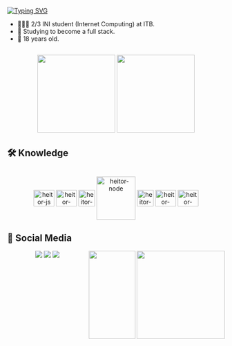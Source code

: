 
[![Typing SVG](https://readme-typing-svg.herokuapp.com?font=Montserrat&weight=800&pause=1000&color=A456F7&center=true&vCenter=true&width=1000&lines=Hello,+my+name+is+Samuel+Heitor.😄+;+Welcome+to+my+perfil.😎)](https://git.io/typing-svg)

<div>
 
- 👨🏾‍🎓 2/3 INI student (Internet Computing) at ITB.
- 📓 Studying to become a full stack.
- 🥳 18 years old.

</div>

##

<div align="center">
  <a href"https://github.com/astr0ns">   
  <img height="180em" src="https://github-readme-stats.vercel.app/api?username=astr0ns&show_icons=true&theme=midnight-purple"></img>
  <img height="180em" src="https://github-readme-stats.vercel.app/api/top-langs/?username=astr0ns&layout=compact&theme=midnight-purple"></div>
  </a>
</div>

## 🛠️ Knowledge

<div align="center" style="display: inline_block"><br>
  
   <img align="center" alt="heitor-js" height="38" width="48" src="https://cdn.jsdelivr.net/gh/devicons/devicon/icons/javascript/javascript-original.svg"> 
      <img align="center" alt="heitor-html" height="38" width="48" src="https://cdn.jsdelivr.net/gh/devicons/devicon/icons/html5/html5-original.svg">
      <img align="center" alt="heitor-css" height="38" widht="48" src="https://cdn.jsdelivr.net/gh/devicons/devicon/icons/css3/css3-original.svg">
      <img align="center" alt="heitor-node" height="100" width="90" src="https://cdn.jsdelivr.net/gh/devicons/devicon/icons/nodejs/nodejs-plain-wordmark.svg" />
      <img align="center" alt="heitor-MySQL" height="38" widht="48" src="https://cdn.jsdelivr.net/gh/devicons/devicon/icons/mysql/mysql-original.svg" />
      <img align="center" alt="heitor-html" height="38" width="48" src="https://cdn.jsdelivr.net/gh/devicons/devicon/icons/react/react-original.svg" />
      <img align="center" alt="heitor-bootstrap" height="38" width="48" src="https://cdn.jsdelivr.net/gh/devicons/devicon/icons/bootstrap/bootstrap-original.svg" />
  
</div>  


## 📱 Social Media
  
  
 <div align="center" display="inline-block">
        <a href="https://instagram.com/0_Heit0r" target="_blank" >
            <img src="https://img.shields.io/badge/Instagram-E4405F?style=for-the-badge&logo=instagram&logoColor=white"   target="_blank"></a>
        <a href="https://linkedin.com/in/samuel-heitor-dos-santos-moreira-40185b250" target="_blank" >
            <img src="https://img.shields.io/badge/LinkedIn-0077B5?style=for-the-badge&logo=linkedin&logoColor=white" target="_blank"></a>
        <a href="mailto:samuelheitor685@gmail.com?subject=Assunto%20do%20E-mail&body=Corpo%20do%20e-mail.">
            <img src="https://img.shields.io/badge/-Gmail-%23333?style=for-the-badge&logo=gmail&logoColor=white" target="_blank"></a>
            <img align="right" height="204em" widht="108em" src="https://i.giphy.com/media/mQMBdfSFrvA7iZsWDH/giphy.webp">
            <img align="right" height="204em" width="108em" src="https://i.giphy.com/xrZuNcEAmTb6U.webp">
  </div>
